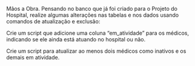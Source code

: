 Mãos a Obra. Pensando no banco que já foi criado para o Projeto do Hospital, realize algumas alterações nas tabelas e nos dados usando comandos de atualização e exclusão:

Crie um script que adicione uma coluna “em_atividade” para os médicos, indicando se ele ainda está atuando no hospital ou não.

Crie um script para atualizar ao menos dois médicos como inativos e os demais em atividade.


